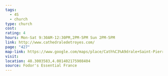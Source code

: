 ```yaml
---
tags:
  - 4S
  - church
type: church
cost: 
rating: 4
hours: Mon-Sat 9:30AM-12:30PM,2PM-5PM Sun 2PM-5PM
link: http://www.cathedraledetroyes.com/
page: "427"
map-link: https://www.google.com/maps/place/Cath%C3%A9drale+Saint-Pierre+Saint-Paul/@48.3004494,4.0789593,17z/data=!3m1!4b1!4m6!3m5!1s0x47ee98f13aedbcd1:0xa2943dabc71ea08a!8m2!3d48.3004459!4d4.0815342!16zL20vMGdoZnFr?entry=ttu&g_ep=EgoyMDI0MDkyNS4wIKXMDSoASAFQAw%3D%3D
visit: 
location: 48.3003583,4.081402175908404
source: Fodor's Essential France
---
```

